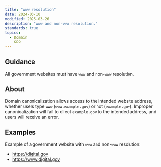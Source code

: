 ```yaml
---
title: "www resolution"
date: 2024-03-10
modified: 2025-03-26
description: "www and non-www resolution."
standards: true
topics:
  - Domain
  - SEO
---
```


## Guidance

All government websites must have `www` and non-`www` resolution.

## About

Domain canonicalization allows access to the intended website address, whether users type `www` (`www.example.gov`) or not (`example.gov`). Improper canonicalization will fail to direct `example.gov` to the intended address, and users will receive an error.

## Examples

Example of a government website with `www` and non-`www` resolution:

* <https://digital.gov>
* <https://www.digital.gov>